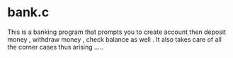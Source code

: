 # bank.c


This is a banking program that prompts you to create account  then deposit money , withdraw money , check balance as well . It also takes care of all the corner cases thus arising ..... 
